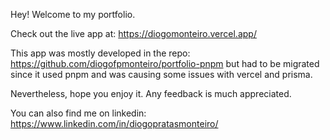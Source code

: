 Hey! Welcome to my portfolio.

Check out the live app at: https://diogomonteiro.vercel.app/

This app was mostly developed in the repo: https://github.com/diogofpmonteiro/portfolio-pnpm but had to be migrated since it used pnpm and was causing some issues with vercel and prisma.

Nevertheless, hope you enjoy it. Any feedback is much appreciated.

You can also find me on linkedin: https://www.linkedin.com/in/diogopratasmonteiro/
